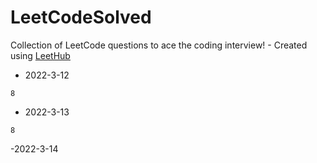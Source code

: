 # LeetCodeSolved
Collection of LeetCode questions to ace the coding interview! - Created using [LeetHub](https://github.com/QasimWani/LeetHub)

- 2022-3-12
~~~
8
~~~
- 2022-3-13
~~~
8
~~~
-2022-3-14
~~~

~~~
